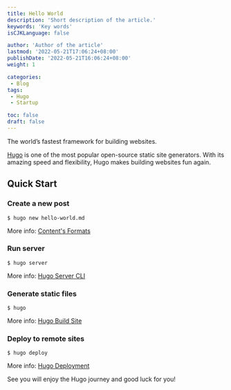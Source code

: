 ```yaml
---
title: Hello World
description: 'Short description of the article.'
keywords: 'Key words'
isCJKLanguage: false

author: 'Author of the article'
lastmod: '2022-05-21T17:06:24+08:00'
publishDate: '2022-05-21T16:06:24+08:00'
weight: 1

categories:
 - Blog
tags:
 - Hugo
 - Startup

toc: false
draft: false
---
```


The world’s fastest framework for building websites.

[Hugo](https://gohugo.io/) is one of the most popular open-source static site generators. With its amazing speed and flexibility, Hugo makes building websites fun again.

<!--more-->

## Quick Start

### Create a new post

```shell
$ hugo new hello-world.md
```

More info: [Content's Formats](https://gohugo.io/content-management/formats/)

### Run server

```shell
$ hugo server
```

More info: [Hugo Server CLI](https://gohugo.io/commands/hugo_server/)

### Generate static files

```shell
$ hugo
```

More info: [Hugo Build Site](https://gohugo.io/commands/hugo/)

### Deploy to remote sites

```language
$ hugo deploy
```

More info: [Hugo Deployment](https://gohugo.io/commands/hugo_deploy/)

See you will enjoy the Hugo journey and good luck for you!